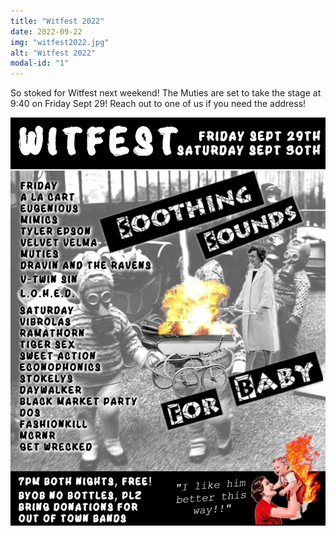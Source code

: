 ```yaml
---
title: "Witfest 2022"
date: 2022-09-22
img: "witfest2022.jpg"
alt: "Witfest 2022"
modal-id: "1"
---
```


So stoked for Witfest next weekend! The Muties are set to take the stage at 9:40 on Friday Sept 29! Reach out to one of us if you need the address!



![Witfest](img/announcements/witfest2022.jpg)